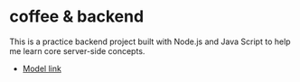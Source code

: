 # coffee & backend

This is a practice backend project built with Node.js and Java Script to help me learn core server-side concepts.

- [Model link](https://app.eraser.io/workspace/UEeEiNODmbWVJ1jlTbFm?origin=share)